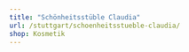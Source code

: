 ```yaml
---
title: "Schönheitsstüble Claudia"
url: /stuttgart/schoenheitsstueble-claudia/
shop: Kosmetik
---
```

